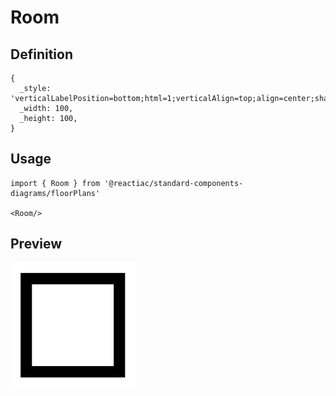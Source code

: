 # Room

## Definition

```
{
  _style: 'verticalLabelPosition=bottom;html=1;verticalAlign=top;align=center;shape=mxgraph.floorplan.room;fillColor=strokeColor;',
  _width: 100,
  _height: 100,
}
```

## Usage

```
import { Room } from '@reactiac/standard-components-diagrams/floorPlans'

<Room/>
```

## Preview

<img src="./room.png" width="200"/>
